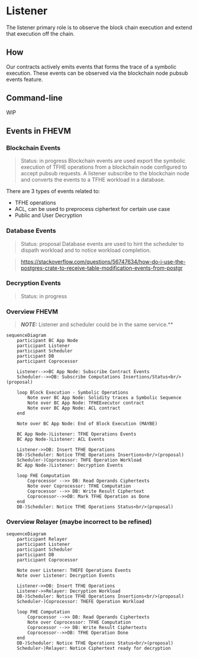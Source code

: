 # Listener

The listener primary role is to observe the block chain execution and extend that execution off the chain.

## How

Our contracts actively emits events that forms the trace of a symbolic execution. These events can be observed via the blockchain node pubsub events feature.

## Command-line

WIP

## Events in FHEVM

### Blockchain Events
> Status: in progress
Blockchain events are used export the symbolic execution of TFHE operations from a blockchain node configured to accept pubsub requests.
A listener subscribe to the blockchain node and converts the events to a TFHE workload in a database.

There are 3 types of events related to:
- TFHE operations
- ACL, can be used to preprocess ciphertext for certain use case
- Public and User Decryption

### Database Events
> Status: proposal
Database events are used to hint the scheduler to dispath workload and to notice workload completion.

> https://stackoverflow.com/questions/56747634/how-do-i-use-the-postgres-crate-to-receive-table-modification-events-from-postgr

### Decryption Events
> Status: in progress

### Overview FHEVM
> **_NOTE:_**  Listener and scheduler could be in the same service.**
```mermaid
sequenceDiagram
    participant BC App Node
    participant Listener
    participant Scheduler
    participant DB
    participant Coprocessor

    Listener-->>BC App Node: Subscribe Contract Events
    Scheduler-->>DB: Subscribe Computations Insertions/Status<br/>(proposal)

    loop Block Execution - Symbolic Operations
        Note over BC App Node: Solidity traces a Symbolic Sequence
        Note over BC App Node: TFHEExecutor contract
        Note over BC App Node: ACL contract
    end

    Note over BC App Node: End of Block Execution (MAYBE)

    BC App Node-)Listener: TFHE Operations Events
    BC App Node-)Listener: ACL Events

    Listener->>DB: Insert TFHE Operations
    DB-)Scheduler: Notice TFHE Operations Insertions<br/>(proposal)
    Scheduler-)Coprocessor: THFE Operation Workload
    BC App Node-)Listener: Decryption Events

    loop FHE Computation
        Coprocessor -->> DB: Read Operands Ciphertexts
        Note over Coprocessor: TFHE Computation
        Coprocessor -->> DB: Write Result Ciphertext
        Coprocessor-->>DB: Mark TFHE Operation as Done
    end
    DB-)Scheduler: Notice TFHE Operations Status<br/>(proposal)
```

### Overview Relayer (maybe incorrect to be refined)

```mermaid
sequenceDiagram
    participant Relayer
    participant Listener
    participant Scheduler
    participant DB
    participant Coprocessor

    Note over Listener: THEFE Operations Events
    Note over Listener: Decryption Events

    Listener->>DB: Insert TFHE Operations
    Listener->>Relayer: Decryption Workload
    DB-)Scheduler: Notice TFHE Operations Insertions<br/>(proposal)
    Scheduler-)Coprocessor: THEFE Operation Workload

    loop FHE Computation
        Coprocessor -->> DB: Read Operands Ciphertexts
        Note over Coprocessor: TFHE Computation
        Coprocessor -->> DB: Write Result Ciphertexts
        Coprocessor-->>DB: TFHE Operation Done
    end
    DB-)Scheduler: Notice TFHE Operations Status<br/>(proposal)
    Scheduler-)Relayer: Notice Ciphertext ready for decryption
```

